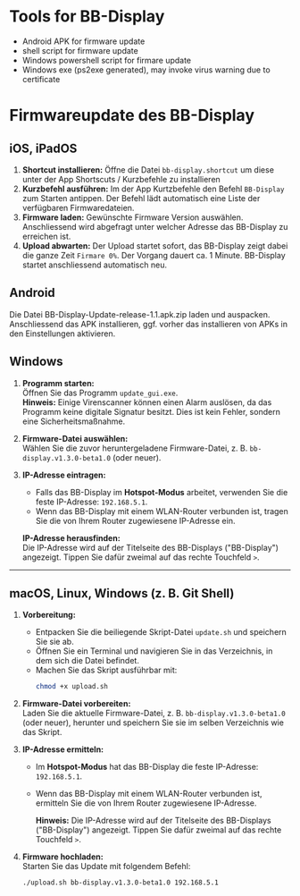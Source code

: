 # Tools for BB-Display
- Android APK for firmware update
- shell script for firmware update
- Windows powershell script for firmare update
- Windows exe (ps2exe generated), may invoke virus warning due to certificate

# Firmwareupdate des BB-Display

## iOS, iPadOS

1. **Shortcut installieren:**
   Öffne die Datei `bb-display.shortcut` um diese unter der App Shortscuts / Kurzbefehle zu installieren
2. **Kurzbefehl ausführen:**
   Im der App Kurtzbefehle den Befehl `BB-Display` zum Starten antippen. Der Befehl lädt automatisch eine Liste der verfügbaren Firmwaredateien.
3. **Firmware laden:**
   Gewünschte Firmware Version auswählen. Anschliessend wird abgefragt unter welcher Adresse das BB-Display zu erreichen ist.
4. **Upload abwarten:**
   Der Upload startet sofort, das BB-Display zeigt dabei die ganze Zeit `Firmare 0%`.
   Der Vorgang dauert ca. 1 Minute. BB-Display startet anschliessend automatisch neu. 

## Android
Die Datei BB-Display-Update-release-1.1.apk.zip laden und auspacken. Anschliessend das APK installieren, ggf. vorher das installieren von APKs in den Einstellungen aktivieren.

## Windows

1. **Programm starten:**  
   Öffnen Sie das Programm `update_gui.exe`.  
   **Hinweis:** Einige Virenscanner können einen Alarm auslösen, da das Programm keine digitale Signatur besitzt. Dies ist kein Fehler, sondern eine Sicherheitsmaßnahme.

2. **Firmware-Datei auswählen:**  
   Wählen Sie die zuvor heruntergeladene Firmware-Datei, z. B. `bb-display.v1.3.0-beta1.0` (oder neuer).

3. **IP-Adresse eintragen:**  
   - Falls das BB-Display im **Hotspot-Modus** arbeitet, verwenden Sie die feste IP-Adresse: `192.168.5.1`.  
   - Wenn das BB-Display mit einem WLAN-Router verbunden ist, tragen Sie die von Ihrem Router zugewiesene IP-Adresse ein.

   **IP-Adresse herausfinden:**  
   Die IP-Adresse wird auf der Titelseite des BB-Displays ("BB-Display") angezeigt. Tippen Sie dafür zweimal auf das rechte Touchfeld `>`.

---

## macOS, Linux, Windows (z. B. Git Shell)

1. **Vorbereitung:**  
   - Entpacken Sie die beiliegende Skript-Datei `update.sh` und speichern Sie sie ab.  
   - Öffnen Sie ein Terminal und navigieren Sie in das Verzeichnis, in dem sich die Datei befindet.  
   - Machen Sie das Skript ausführbar mit:  
     ```bash
     chmod +x upload.sh
     ```

2. **Firmware-Datei vorbereiten:**  
   Laden Sie die aktuelle Firmware-Datei, z. B. `bb-display.v1.3.0-beta1.0` (oder neuer), herunter und speichern Sie sie im selben Verzeichnis wie das Skript.

3. **IP-Adresse ermitteln:**  
   - Im **Hotspot-Modus** hat das BB-Display die feste IP-Adresse: `192.168.5.1`.  
   - Wenn das BB-Display mit einem WLAN-Router verbunden ist, ermitteln Sie die von Ihrem Router zugewiesene IP-Adresse.  

     **Hinweis:** Die IP-Adresse wird auf der Titelseite des BB-Displays ("BB-Display") angezeigt. Tippen Sie dafür zweimal auf das rechte Touchfeld `>`.

4. **Firmware hochladen:**  
   Starten Sie das Update mit folgendem Befehl:  
   ```bash
   ./upload.sh bb-display.v1.3.0-beta1.0 192.168.5.1
